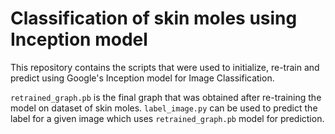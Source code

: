# Classification of skin moles using Inception model

This repository contains the scripts that were used to initialize, re-train and predict using Google's Inception model for Image Classification.

`retrained_graph.pb` is the final graph that was obtained after re-training the model on dataset of skin moles. `label_image.py` can be used to predict the label for a given image which uses `retrained_graph.pb` model for prediction. 

